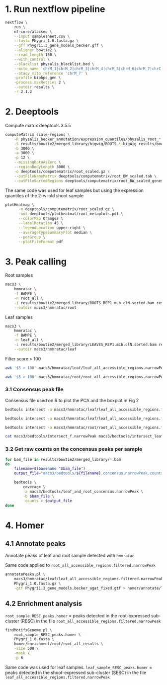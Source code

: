# 1. Run nextflow pipeline

```bash
nextflow \
	run \
	nf-core/atacseq \
	--input samplesheet.csv \
	--fasta Phygri_1.0.fasta.gz \
	--gff Phygri1.3_gene_models_becker.gff \
	--aligner bowtie2 \
	--read_length 150 \
	--with_control \
	--blacklist physalis_blacklist.bed \
	--mito_name 'chrM_1|chrM_2|chrM_3|chrM_4|chrM_5|chrM_6|chrM_7|chrC' \
	--ataqv_mito_reference 'chrM_7' \
	-profile biohpc_gen \
	-process.maxRetries 2 \
	--outdir results \
	-r 2.1.2
```    

# 2. Deeptools

Compute matrix
deeptools 3.5.5


```bash
computeMatrix scale-regions \
    -R physalis_becker_annotation/expression_quantiles/physalis_root_*.bed \
    -S results/bowtie2/merged_library/bigwig/ROOTS_*.bigWig results/bowtie2/merged_library/bigwig/INPUT_REP1.mLb.clN.bigWig \
    -b 3000 \
    -a 3000 \
    -p 12 \
    --missingDataAsZero \
    --regionBodyLength 3000 \
    -o deeptools/computematrix/root_scaled.gz \
    --outFileNameMatrix deeptools/computematrix/root_BW_scaled.tab \
    --outFileSortedRegions deeptools/computematrix/root_BW_scaled_genes.bed
```
The same code was used for leaf samples but using the expression quantiles of the 2-w-old shoot sample

```bash
plotHeatmap \
      -m deeptools/computematrix/root_scaled.gz \
      -out deeptools/plotheatmat/root_metaplots.pdf \
      --colorMap Oranges \
      --labelRotation 45 \
      --legendLocation upper-right \
      --averageTypeSummaryPlot median \
      --perGroup \
      --plotFileFormat pdf
```


# 3. Peak calling

Root samples

```bash
macs3 \
	hmmratac \
	-f BAMPE \
	-n root_all \
	-i results/bowtie2/merged_library/ROOTS_REP1.mLb.clN.sorted.bam results/bowtie2/merged_library/ROOTS_REP2.mLb.clN.sorted.bam results/bowtie2/merged_library/ROOTS_REP3.mLb.clN.sorted.bam results/bowtie2/merged_library/ROOTS_REP4.mLb.clN.sorted.bam \
	--outdir macs3/hmmratac/root
```

Leaf samples

```bash
macs3 \
	hmmratac \
	-f BAMPE \
	-n leaf_all \
	-i results/bowtie2/merged_library/LEAVES_REP1.mLb.clN.sorted.bam results/bowtie2/merged_library/LEAVES_REP2.mLb.clN.sorted.bam results/bowtie2/merged_library/LEAVES_REP3.mLb.clN.sorted.bam results/bowtie2/merged_library/LEAVES_REP4.mLb.clN.sorted.bam \
	--outdir macs3/hmmratac/leaf
```

Filter score > 100

```bash
awk '$5 > 100' macs3/hmmratac/leaf/leaf_all_accessible_regions.narrowPeak > macs3/hmmratac/leaf/leaf_all_accessible_regions.filtered.narrowPeak

awk '$5 > 100' macs3/hmmratac/root/root_all_accessible_regions.narrowPeak > macs3/hmmratac/root/root_all_accessible_regions.filtered.narrowPeak
```


### 3.1 Consensus peak file


Consensus file used on R to plot the PCA and the boxplot in Fig 2
```bash
bedtools intersect -a macs3/hmmratac/leaf/leaf_all_accessible_regions.filtered.narrowPeak -b macs3/hmmratac/root/root_all_accessible_regions.filtered.narrowPeak > macs3/bedtools/intersect_f.narrowPeak

bedtools intersect -a macs3/hmmratac/leaf/leaf_all_accessible_regions.filtered.narrowPeak -b macs3/hmmratac/root/root_all_accessible_regions.filtered.narrowPeak -v > macs3/bedtools/intersect_leaf_private.narrowPeak

bedtools intersect -a macs3/hmmratac/root/root_all_accessible_regions.filtered.narrowPeak -b macs3/hmmratac/leaf/leaf_all_accessible_regions.filtered.narrowPeak -v > macs3/bedtools/intersect_root_private.narrowPeak

cat macs3/bedtools/intersect_f.narrowPeak macs3/bedtools/intersect_leaf_private.narrowPeak /macs3/bedtools/intersect_root_private.narrowPeak | sort -k1,1 -k2,2n > macs3/bedtools/leaf_and_root_concensus.narrowPeak 
```

### 3.2 Get raw counts on the concensus peaks per sample

```bash
for bam_file in results/bowtie2/merged_library/*.bam
do
    filename=$(basename "$bam_file")
    output_file="macs3/bedtools/${filename}.concensus.narrowPeak.counts"

    bedtools \
        coverage \
        -a macs3/bedtools/leaf_and_root_concensus.narrowPeak \
        -b $bam_file \
        -counts > $output_file
done
```

# 4. Homer 

## 4.1 Annotate peaks
Annotate peaks of leaf and root sample detected with `hmmratac`

Same code applied to `root_all_accessible_regions.filtered.narrowPeak`

```bash
annotatePeaks.pl \
    macs3/hmmratac/leaf/leaf_all_accessible_regions.filtered.narrowPeak \
    Phygri_1.0.fasta.gz \
    -gtf Phygri1.3_gene_models.becker_agat_fixed.gtf > homer/annotate/leaf/leaf_all_accessible_regions.filtered.narrowPeak.annotation
```

## 4.2 Enrichment analysis


`root_sample_RESC_peaks.homer` = peaks detected in the root-expressed sub-cluster (RESC) in the file `root_all_accessible_regions.filtered.narrowPeak`

```bash
findMotifsGenome.pl \
    root_sample_RESC_peaks.homer \
    Phygri_1.0.fasta \
    homer/enrichment/root/root_all_results \
    -size 500 \
    -mask \
    -p 6
```

Same code was used for leaf samples. `leaf_sample_SESC_peaks.homer` = peaks detected in the shoot-expressed sub-cluster (SESC) in the file `leaf_all_accessible_regions.filtered.narrowPeak`